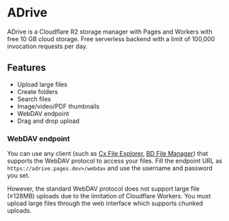 # ADrive

ADrive is a Cloudflare R2 storage manager with Pages and Workers with free 10 GB cloud storage.
Free serverless backend with a limit of 100,000 invocation requests per day.

## Features

- Upload large files
- Create folders
- Search files
- Image/video/PDF thumbnails
- WebDAV endpoint
- Drag and drop upload

### WebDAV endpoint

You can use any client (such as [Cx File Explorer](https://play.google.com/store/apps/details?id=com.cxinventor.file.explorer), [BD File Manager](https://play.google.com/store/apps/details?id=com.liuzho.file.explorer))
that supports the WebDAV protocol to access your files.
Fill the endpoint URL as `https://adrive.pages.dev>/webdav` and use the username and password you set.

However, the standard WebDAV protocol does not support large file (≥128MB) uploads due to the limitation of Cloudflare Workers.
You must upload large files through the web interface which supports chunked uploads.
